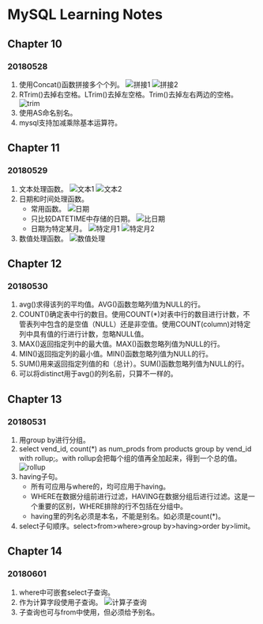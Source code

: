# MySQL Learning Notes

## Chapter 10
### 20180528
1. 使用Concat()函数拼接多个个列。
![拼接1](https://ws1.sinaimg.cn/large/e2989da6ly1frrc1m7lyej20dh01zglh.jpg)
![拼接2](https://ws1.sinaimg.cn/large/e2989da6ly1frrc1v2z9dj204u01h742.jpg)
2. RTrim()去掉右空格。LTrim()去掉左空格。Trim()去掉左右两边的空格。
![trim](https://ws1.sinaimg.cn/large/e2989da6ly1frrc413j94j20h2021gli.jpg)
3. 使用AS命名别名。
4. mysql支持加减乘除基本运算符。

## Chapter 11
### 20180529
1. 文本处理函数。
![文本1](https://ws1.sinaimg.cn/large/e2989da6ly1frsaapzeraj20d306rgm7.jpg)
![文本2](https://ws1.sinaimg.cn/large/e2989da6ly1frsab2q86tj20dj04k3ys.jpg)
2. 日期和时间处理函数。
    - 常用函数。
    ![日期](https://ws1.sinaimg.cn/large/e2989da6ly1frsb4pzwbnj20fy0gjmzh.jpg)
    - 只比较DATETIME中存储的日期。
    ![比日期](https://ws1.sinaimg.cn/large/e2989da6ly1frsb66gsevj208v055q2v.jpg)
    - 日期为特定某月。
    ![特定月1](https://ws1.sinaimg.cn/large/e2989da6ly1frsb8rn0z6j20gi020mx2.jpg)
    ![特定月2](https://ws1.sinaimg.cn/large/e2989da6ly1frsb8x2jg4j20f7020746.jpg)
3. 数值处理函数。
![数值处理](https://ws1.sinaimg.cn/large/e2989da6ly1frsbp0z924j20d509w0tq.jpg)

## Chapter 12
### 20180530
1. avg()求得该列的平均值。AVG()函数忽略列值为NULL的行。
2. COUNT()确定表中行的数目。使用COUNT(*)对表中行的数目进行计数，不管表列中包含的是空值（NULL）还是非空值。使用COUNT(column)对特定列中具有值的行进行计数，忽略NULL值。
3. MAX()返回指定列中的最大值。MAX()函数忽略列值为NULL的行。
4. MIN()返回指定列的最小值。MIN()函数忽略列值为NULL的行。
5. SUM()用来返回指定列值的和（总计）。SUM()函数忽略列值为NULL的行。
6. 可以将distinct用于avg()的列名前，只算不一样的。

## Chapter 13
### 20180531
1. 用group by进行分组。
2. select vend_id, count(*) as num_prods from products group by vend_id with rollup;。with rollup会把每个组的值再全加起来，得到一个总的值。
![rollup](https://ws1.sinaimg.cn/large/e2989da6ly1frvffix8nzj206404vaa4.jpg)
3. having子句。
    - 所有可应用与where的，均可应用于having。
    - WHERE在数据分组前进行过滤，HAVING在数据分组后进行过滤。这是一个重要的区别，WHERE排除的行不包括在分组中。
    - having里的列名必须是本名，不能是别名。如必须是count(*)。
4. select子句顺序。select>from>where>group by>having>order by>limit。

## Chapter 14
### 20180601
1. where中可嵌套select子查询。
2. 作为计算字段使用子查询。
![计算子查询](https://ws1.sinaimg.cn/large/e2989da6ly1fs0jd3ayq3j20g304waa2.jpg)
3. 子查询也可与from中使用，但必须给予别名。
